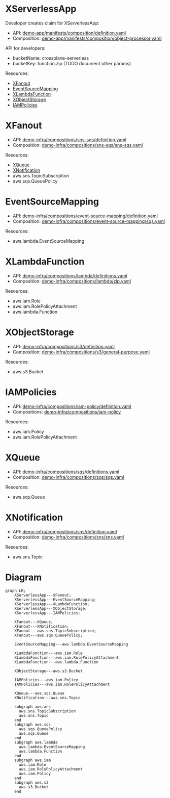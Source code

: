 
# XServerlessApp
Developer creates claim for XServerlessApp:

* API: [demo-app/manifests/composition/definition.yaml](demo-app/manifests/composition/definition.yaml)
* Composition: [demo-app/manifests/composition/object-processor.yaml](demo-app/manifests/composition/object-processor.yaml)

API for developers:
 - bucketName: crossplane-serverless
 - bucketKey: function.zip
(TODO document other params)

Resources:
  * [XFanout](#xfanout) 
  * [EventSourceMapping](#eventsourcemapping)
  * [XLambdaFunction](#xlambdafunction)
  * [XObjectStorage](#xobjectstorage)
  * [IAMPolicies](#iampolicies)

# XFanout
* API: [demo-infra/compositions/sns-sqs/definition.yaml](demo-infra/compositions/sns-sqs/definition.yaml)
* Composition: [demo-infra/compositions/sns-sqs/sns-sqs.yaml](demo-infra/compositions/sns-sqs/sns-sqs.yaml)

Resources: 
 * [XQueue](#xqueue)
 * [XNotification](#xnotification)
 * aws.sns.TopicSubscription
 * aws.sqs.QueuePolicy

# EventSourceMapping
* API: [demo-infra/compositions/event-source-mapping/definition.yaml](demo-infra/compositions/event-source-mapping/definition.yaml)
* Composition: [demo-infra/compositions/event-source-mapping/sqs.yaml](demo-infra/compositions/event-source-mapping/sqs.yaml)

Resources:
* aws.lambda.EventSourceMapping

# XLambdaFunction
* API: [demo-infra/compositions/lambda/definitions.yaml](demo-infra/compositions/lambda/definitions.yaml)
* Composition: [demo-infra/compositions/lambda/zip.yaml](demo-infra/compositions/lambda/zip.yaml)

Resources:
* aws.iam.Role
* aws.iam.RolePolicyAttachment
* aws.lambda.Function

# XObjectStorage
* API: [demo-infra/compositions/s3/definition.yaml](demo-infra/compositions/s3/definition.yaml)
* Composition: [demo-infra/compositions/s3/general-purpose.yaml](demo-infra/compositions/s3/general-purpose.yaml)

Resources:
* aws.s3.Bucket

# IAMPolicies
* API: [demo-infra/compositions/iam-policy/definition.yaml](demo-infra/compositions/iam-policy/definition.yaml)
* Compositions: [demo-infra/compositions/iam-policy](demo-infra/compositions/iam-policy/)

Resources:
* aws.iam.Policy
* aws.iam.RolePolicyAttachment

# XQueue
* API: [demo-infra/compositions/sqs/definitions.yaml](demo-infra/compositions/sqs/definitions.yaml)
* Composition: [demo-infra/compositions/sqs/sqs.yaml](demo-infra/compositions/sqs/sqs.yaml)

Resources:
* aws.sqs.Queue

# XNotification
* API: [demo-infra/compositions/sns/definition.yaml](demo-infra/compositions/sns/definition.yaml)
* Composition: [demo-infra/compositions/sns/sns.yaml](demo-infra/compositions/sns/sns.yaml)

Resources:
* aws.sns.Topic


# Diagram

```mermaid
graph LR;
    XServerlessApp---XFanout;
    XServerlessApp---EventSourceMapping;
    XServerlessApp---XLambdaFunction;
    XServerlessApp---XObjectStorage;
    XServerlessApp---IAMPolicies;

    XFanout---XQueue;
    XFanout---XNotification;
    XFanout---aws.sns.TopicSubscription;
    XFanout---aws.sqs.QueuePolicy;

    EventSourceMapping---aws.lambda.EventSourceMapping

    XLambdaFunction---aws.iam.Role
    XLambdaFunction---aws.iam.RolePolicyAttachment
    XLambdaFunction---aws.lambda.Function

    XObjectStorage---aws.s3.Bucket

    IAMPolicies---aws.iam.Policy
    IAMPolicies---aws.iam.RolePolicyAttachment

    XQueue---aws.sqs.Queue
    XNotification---aws.sns.Topic

    subgraph aws.ans
      aws.sns.TopicSubscription
      aws.sns.Topic
    end
    subgraph aws.sqs
      aws.sqs.QueuePolicy
      aws.sqs.Queue
    end
    subgraph aws.lambda
      aws.lambda.EventSourceMapping
      aws.lambda.Function
    end
    subgraph aws.iam
      aws.iam.Role
      aws.iam.RolePolicyAttachment
      aws.iam.Policy
    end
    subgraph aws.s3
      aws.s3.Bucket
    end

```